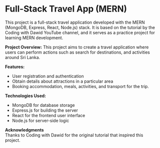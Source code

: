 # Full-Stack Travel App (MERN)

This project is a full-stack travel application developed with the MERN (MongoDB, Express, React, Node.js) stack. It is based on the tutorial by the Coding with Dawid YouTube channel, and it serves as a practice project for learning MERN development.

**Project Overview:**
This project aims to create a travel application where users can perform actions such as search for destinations, and activities around Sri Lanka. 

**Features:**  
* User registration and authentication    
* Obtain details about attractions in a particular area  
* Booking accommodation, meals, activities, and transport for the trip.

**Technologies Used:**  
* MongoDB for database storage  
* Express.js for building the server  
* React for the frontend user interface  
* Node.js for server-side logic

**Acknowledgments**  
Thanks to Coding with Dawid for the original tutorial that inspired this project.







